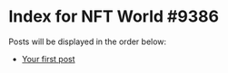 # Index for NFT World #9386
Posts will be displayed in the order below:

- [Your first post](./001-first.md)

